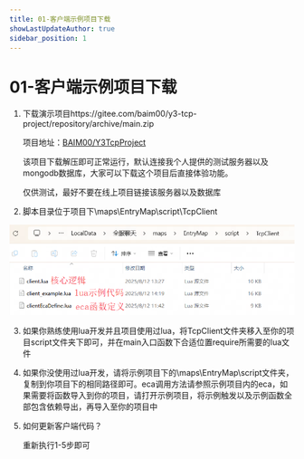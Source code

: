 ```yaml
---
title: 01-客户端示例项目下载
showLastUpdateAuthor: true
sidebar_position: 1
---
```

# 01-客户端示例项目下载
1. 下载演示项目https://gitee.com/baim00/y3-tcp-project/repository/archive/main.zip

    项目地址：[BAIM00/Y3TcpProject](https://gitee.com/baim00/y3-tcp-project)

    该项目下载解压即可正常运行，默认连接我个人提供的测试服务器以及mongodb数据库，大家可以下载这个项目后直接体验功能。

    仅供测试，最好不要在线上项目链接该服务器以及数据库

2. 脚本目录位于项目下\maps\EntryMap\script\TcpClient

![img](./img/核心逻辑文件夹.png)

3. 如果你熟练使用lua开发并且项目使用过lua，将TcpClient文件夹移入至你的项目script文件夹下即可，并在main入口函数下合适位置require所需要的lua文件

4. 如果你没使用过lua开发，请将示例项目下的\maps\EntryMap\script文件夹，复制到你项目下的相同路径即可。eca调用方法请参照示例项目内的eca，如果需要将函数导入到你的项目，请打开示例项目，将示例触发以及示例函数全部包含依赖导出，再导入至你的项目中

5. 如何更新客户端代码？

    重新执行1-5步即可